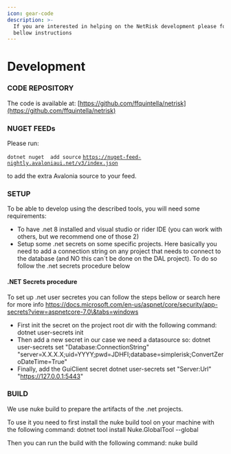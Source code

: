 ```yaml
---
icon: gear-code
description: >-
  If you are interested in helping on the NetRisk development please follow the
  bellow instructions
---
```


# Development

### CODE REPOSITORY

The code is available at: [https://github.com/ffquintella/netrisk](https://github.com/ffquintella/netrisk)

### NUGET FEEDs

Please run:

&#x20;`dotnet nuget  add source` [`https://nuget-feed-nightly.avaloniaui.net/v3/index.json`](https://nuget-feed-nightly.avaloniaui.net/v3/index.json)

to add the extra Avalonia source to your feed.

### SETUP

To be able to develop using the described tools, you will need some requirements:

* To have .net 8 installed and visual studio or rider IDE (you can work with others, but we recommend one of those 2)
* Setup some .net secrets on some specific projects. Here basically you need to add a connection string on any project that needs to connect to the database (and NO this can´t be done on the DAL project). To do so follow the .net secrets procedure below

#### .NET Secrets procedure

To set up .net user secretes you can follow the steps bellow or search here for more info https://docs.microsoft.com/en-us/aspnet/core/security/app-secrets?view=aspnetcore-7.0\&tabs=windows

* First init the secret on the project root dir with the following command: dotnet user-secrets init
* Then add a new secret in our case we need a datasource so: dotnet user-secrets set "Database:ConnectionString" "server=X.X.X.X;uid=YYYY;pwd=JDHFI;database=simplerisk;ConvertZeroDateTime=True"
* Finally, add the GuiClient secret dotnet user-secrets set "Server:Url" "https://127.0.0.1:5443"

### BUILD

We use nuke build to prepare the artifacts of the .net projects.

To use it you need to first install the nuke build tool on your machine with the following command: dotnet tool install Nuke.GlobalTool --global

Then you can run the build with the following command: nuke build
